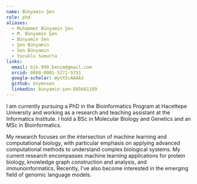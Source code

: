 ```yaml
---
name: Bünyamin Şen
role: phd
aliases:
  - Muhammet Bünyamin Şen
  - M. Bünyamin Şen
  - Bünyamin Sen
  - Şen Bünyamin
  - Sen Bünyamin
  - Yucuklu Sumurta
links:
  email: bjk.990.benim@gmail.com
  orcid: 0000-0001-5271-5751
  google-scholar: WytX5cAAAAJ
  github: bnymnsen
  linkedin: bünyamin-şen-885661189
---
```


I am currently pursuing a PhD in the Bioinformatics Program at Hacettepe University and working as a research and teaching assistant at the Informatics Institute. I hold a BSc in Molecular Biology and Genetics and an MSc in Bioinformatics.

My research focuses on the intersection of machine learning and computational biology, with particular emphasis on applying advanced computational methods to understand complex biological systems. My current research encompasses machine learning applications for protein biology, knowledge graph construction and analysis, and immunoinformatics. Recently, I’ve also become interested in the emerging field of genomic language models.
